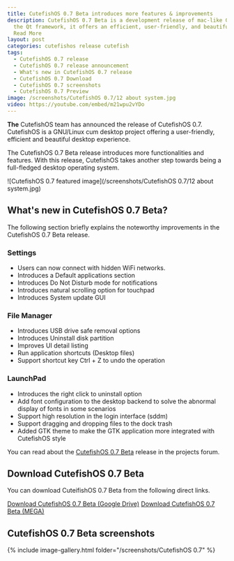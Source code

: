 ```yaml
---
title: CutefishOS 0.7 Beta introduces more features & improvements
description: CutefishOS 0.7 Beta is a development release of mac-like GNU/Linux distribution.  With
  the Qt framework, it offers an efficient, user-friendly, and beautiful desktop experience.
  Read More
layout: post
categories: cutefishos release cutefish
tags:
  - CutefishOS 0.7 release
  - CutefishOS 0.7 release announcement
  - What's new in CutefishOS 0.7 release
  - CutefishOS 0.7 Download
  - CutefishOS 0.7 screenshots
  - CutefishOS 0.7 Preview
image: /screenshots/CutefishOS 0.7/12 about system.jpg
video: https://youtube.com/embed/m21wpu2vYDo 
---
```


**The** CutefishOS team has announced the release of CutefishOS 0.7. CutefishOS is a GNU/Linux cum desktop project offering a user-friendly, efficient and beautiful desktop experience.

The CutefishOS 0.7 Beta release introduces more functionalities and features. With this release, CutefishOS takes another step towards being a full-fledged desktop operating system.

![CutefishOS 0.7 featured image](/screenshots/CutefishOS 0.7/12 about system.jpg)

## What's new in CutefishOS 0.7 Beta?
The following section briefly explains the noteworthy improvements in the CutefishOS 0.7 Beta release.

### Settings
- Users can now connect with hidden WiFi networks.
- Introduces a Default applications section
- Introduces Do Not Disturb mode for notifications
- Introduces natural scrolling option for touchpad
- Introduces System update GUI

### File Manager
- Introduces USB drive safe removal options
- Introduces Uninstall disk partition
- Improves UI detail listing
- Run application shortcuts (Desktop files)
- Support shortcut key Ctrl + Z to undo the operation

### LaunchPad
- Introduces the  right click to uninstall option
- Add font configuration to the desktop backend to solve the abnormal display of fonts in some scenarios
- Support high resolution in the login interface (sddm)
- Support dragging and dropping files to the dock trash
- Added GTK theme to make the GTK application more integrated with CutefishOS style

You can read about the [CutefishOS 0.7 Beta](https://forum.cutefishos.com/d/293-cutefishos-07-beta-released) release in the projects forum.


## Download CutefishOS 0.7 Beta
You can download CuteifishOS 0.7 Beta from the following direct links.

<a href="https://drive.google.com/file/d/1JKyxKCclMSZBqtzETRdg1ul7y5zCQbJK/view?usp=sharing" class="download">Download CutefishOS 0.7 Beta (Google Drive)</a>
<a href="https://mega.nz/file/26JClJ6B#8JMUN6xcRT53Q_TV6r5Co2wiIV3n2bMlMiKiqegqf9c" class="download">Download CutefishOS 0.7 Beta (MEGA)</a>

## CutefishOS 0.7 Beta screenshots
{% include image-gallery.html folder="/screenshots/CutefishOS 0.7" %}
